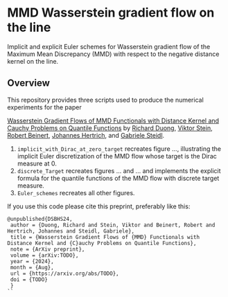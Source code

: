 # MMD Wasserstein gradient flow on the line
Implicit and explicit Euler schemes for Wasserstein gradient flow of the Maximum Mean Discrepancy (MMD) with respect to the negative distance kernel on the line.

Overview
---------------------------
This repository provides three scripts used to produce the numerical experiments for the paper

[Wasserstein Gradient Flows of MMD Functionals with Distance Kernel and  Cauchy Problems on Quantile Functions](https://arxiv.org/abs/TODO) by [Richard Duong](https://www.researchgate.net/profile/Richard-Duong), [Viktor Stein](https://viktorajstein.github.io/), [Robert Beinert](https://scholar.google.com/citations?user=D-RIm78AAAAJ&hl=en&oi=ao), [Johannes Hertrich](https://johertrich.github.io/), and [Gabriele Steidl](https://page.math.tu-berlin.de/~steidl/).

1. ```implicit_with_Dirac_at_zero_target``` recreates figure ..., illustrating the implicit Euler discretization of the MMD flow whose target is the Dirac measure at 0.
2. ```discrete_Target``` recreates figures ... and ... and implements the explicit formula for the quantile functions of the MMD flow with discrete target measure.
3. ```Euler_schemes``` recreates all other figures.


If you use this code please cite this preprint, preferably like this:
```
@unpublished{DSBHS24,
 author = {Duong, Richard and Stein, Viktor and Beinert, Robert and Hertrich, Johannes and Steidl, Gabriele},
 title = {Wasserstein Gradient Flows of {MMD} Functionals with Distance Kernel and {C}auchy Problems on Quantile Functions},
 note = {ArXiv preprint},
 volume = {arXiv:TODO},
 year = {2024},
 month = {Aug},
 url = {https://arxiv.org/abs/TODO},
 doi = {TODO}
 }
``
